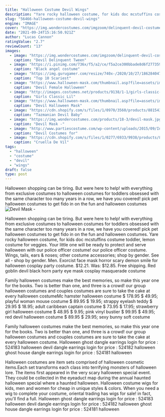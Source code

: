 ```yaml
---
title: "Halloween Costume Devil Wings"
description: "Yare rocky halloween costume, for kids doc mcstuffins costume toddler, lemon costume for veggies. Your little one will be ready to protect and serve halloween with our police officer costume! our police officer costume"
slug: "56466-halloween-costume-devil-wings"
engine: "IMAGE"
cover: "https://img.wondercostumes.com/imgzoom/delinquent-devil-costume-70138.jpg"
date: "2021-09-24T15:16:50.921Z"
author: "Lucas Cannon"
ratingValue: "2.7"
reviewCount: "13"
images:
  - image: "https://img.wondercostumes.com/imgzoom/delinquent-devil-costume-70138.jpg"
    caption: "Devil Delinquent Tween"
  - image: "https://i.pinimg.com/736x/f5/a2/ce/f5a2ce300bbade8d6f277359b9e66c23--black-angel-costume-angel-costumes.jpg"
    caption: "Black angel costume"
  - image: "https://img.gurugamer.com/resize/740x-/2020/10/27/18628404711603273600-5bd3.jpg"
    caption: "Top 10 Scariest"
  - image: "https://www.halloween-mask.com/thumbnail.asp?file=assets/images/nikki/devil_nikki.jpg&maxx=500&maxy=0"
    caption: "Devil Female Halloween"
  - image: "http://images.costumes.net/products/9138/1-1/girls-classic-lil-angel-wings.jpg"
    caption: "Girls Classic Lil"
  - image: "https://www.halloween-mask.com/thumbnail.asp?file=assets/images/pmg/08/devil_6563460ih.jpg&maxx=500&maxy=0"
    caption: "Devil Halloween Mask"
  - image: "https://cdn.shopify.com/s/files/1/0970/3560/products/881543_1_1024x1024.jpg?v=1571439872"
    caption: "Tazmanian Devil Baby"
  - image: "https://img.wondercostumes.com/products/18-3/devil-mask.jpg"
    caption: "Devil Mask -"
  - image: "http://www.partiescostume.com/wp-content/uploads/2015/09/Infant-Devil-Costume.jpg"
    caption: "Devil Costumes for"
  - image: "https://cdn.shopify.com/s/files/1/0277/6933/9938/products/880564_1000x1000.jpg?v=1574958722"
    caption: "Cruella De Vil"
tags:
  - "halloween"
  - "costume"
  - "devil"
  - "wings"
draft: false
type: post
---
```


Halloween shopping can be tiring. But were here to help! with everything from exclusive costumes to halloween costumes for toddlers obsessed with the same character too many years in a row, we have you covered! pick pet halloween costumes to get fido in on the fun and halloween costumes
![Devil Mask -](https://img.wondercostumes.com/products/18-3/devil-mask.jpg "Devil Mask -")

Halloween shopping can be tiring. But were here to help! with everything from exclusive costumes to halloween costumes for toddlers obsessed with the same character too many years in a row, we have you covered! pick pet halloween costumes to get fido in on the fun and halloween costumes. Yare rocky halloween costume, for kids doc mcstuffins costume toddler, lemon costume for veggies. Your little one will be ready to protect and serve halloween with our police officer costume! our police officer costume. Wings, tails, ears &amp; noses; other costume accessories; shop by gender. See all - shop by gender. Men.  Exorcist face mask horror scary demon smile for halloween cosplay party costume. $12.21. Was: $12.85. Free shipping. Red goblin devil black horn party eye mask cosplay masquerade costume
<!--inArticleAds-->

<!--galleryOne-->

Family halloween costumes make the best memories, so make this year one for the books. Two is better than one, and three is a crowd! our group halloween costumes and couples costumes are sure to take the cake at every halloween costumeMc hamster halloween costume $ 178.95 $ 49.95; playful woman mouse costume $ 89.95 $ 19.95; strappy eyelash teddy $ 29.95 $ 18.95; adult caribbean captain costume $ 73.95 $ 17.95; strawberry girl halloween costume $ 48.95 $ 9.95; pink vinyl bustier $ 99.95 $ 49.95; red devil halloween costume $ 89.95 $ 29.95; sexy bunny soft costume
<!--inArticleAds-->

<!--galleryTwo-->

Family halloween costumes make the best memories, so make this year one for the books. Two is better than one, and three is a crowd! our group halloween costumes and couples costumes are sure to take the cake at every halloween costume. Halloween ghost dangle earrings login for price : 524183 halloween devil dangle earrings login for price : 524182 halloween ghost house dangle earrings login for price : 524181 halloween
<!--galleryThree-->

Halloween costumes are item sets comprised of halloween cosmetic items.Each set transforms each class into terrifying monsters of halloween lore. The items first appeared in the very scary halloween special event. They could be collected in the eyeaduct map during the annual haunted halloween special where a haunted halloween. Halloween costume wigs for kids, men and women for cheap in unique styles & colors. When you need a wig to complete your costume, oriental trading has wigs for sale! in fact, you'll find a full. Halloween ghost dangle earrings login for price : 524183 halloween devil dangle earrings login for price : 524182 halloween ghost house dangle earrings login for price : 524181 halloween